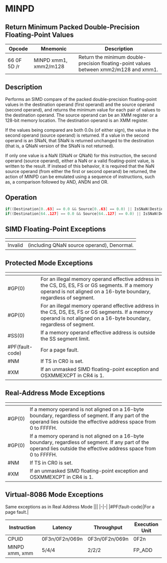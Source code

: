# MINPD
 
## Return Minimum Packed Double-Precision Floating-Point Values
 
 
|Opcode|Mnemonic|Description|
|-|-|-|
|66 0F 5D /r|MINPD xmm1, xmm2/m128|Return the minimum double-precision floating-point values between xmm2/m128 and xmm1.|
 
## Description
 
Performs an SIMD compare of the packed double-precision floating-point values in the destination operand (first operand) and the source operand (second operand), and returns the minimum value for each pair of values to the destination operand. The source operand can be an XMM register or a 128-bit memory location. The destination operand is an XMM register.
 
If the values being compared are both 0.0s (of either sign), the value in the second operand (source operand) is returned. If a value in the second operand is an SNaN, that SNaN is returned unchanged to the destination (that is, a QNaN version of the SNaN is not returned).
 
If only one value is a NaN (SNaN or QNaN) for this instruction, the second operand (source operand), either a NaN or a valid floating-point value, is written to the result. If instead of this behavior, it is required that the NaN source operand (from either the first or second operand) be returned, the action of MINPD can be emulated using a sequence of instructions, such as, a comparison followed by AND, ANDN and OR.
 
 
## Operation
 
```c
if((Destination[0..63] == 0.0 && Source[0..63] == 0.0) || IsSNaN(Destination[0..63]) || IsSNaN(Source[0..63]) || Destination[0..63] >= Source[0..63]) Destination[0..63] = Source[0..63];
if((Destination[64..127] == 0.0 && Source[64..127] == 0.0) || IsSNaN(Destination[64..127]) || IsSNaN(Source[64..127]) || Destination[64..127] >= Source[64..127]) Destination[64..127] = Source[64..127];

```
 
 
## SIMD Floating-Point Exceptions
 
|[]()||
|-|-|
|Invalid|(including QNaN source operand), Denormal.|
 
## Protected Mode Exceptions
 
|[]()||
|-|-|
|#GP(0)|For an illegal memory operand effective address in the CS, DS, ES, FS or GS segments. If a memory operand is not aligned on a 16-byte boundary, regardless of segment.|
|#GP(0)|For an illegal memory operand effective address in the CS, DS, ES, FS or GS segments. If a memory operand is not aligned on a 16-byte boundary, regardless of segment.|
|#SS(0)|If a memory operand effective address is outside the SS segment limit.|
|#PF(fault-code)|For a page fault.|
|#NM|If TS in CR0 is set.|
|#XM|If an unmasked SIMD floating-point exception and OSXMMEXCPT in CR4 is 1.|
 
## Real-Address Mode Exceptions
 
|[]()||
|-|-|
|#GP(0)|If a memory operand is not aligned on a 16-byte boundary, regardless of segment. If any part of the operand lies outside the effective address space from 0 to FFFFH.|
|#GP(0)|If a memory operand is not aligned on a 16-byte boundary, regardless of segment. If any part of the operand lies outside the effective address space from 0 to FFFFH.|
|#NM|If TS in CR0 is set.|
|#XM|If an unmasked SIMD floating-point exception and OSXMMEXCPT in CR4 is 1.|
 
## Virtual-8086 Mode Exceptions
 
Same exceptions as in Real Address Mode
|[]()||
|-|-|
|#PF(fault-code)|For a page fault.|
 
|Instruction|Latency|Throughput|Execution Unit|
|-|-|-|-|
|CPUID|0F3n/0F2n/069n|0F3n/0F2n/069n|0F2n|
|MINPD xmm, xmm|5/4/4|2/2/2|FP_ADD|
